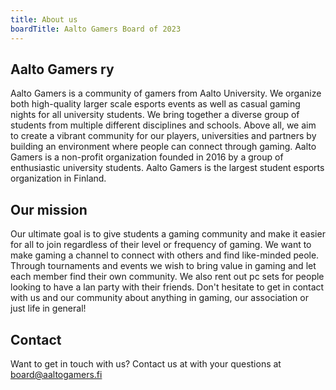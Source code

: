 ```yaml
---
title: About us
boardTitle: Aalto Gamers Board of 2023
---
```

## Aalto Gamers ry

Aalto Gamers is a community of gamers from Aalto University. We organize both high-quality larger scale esports events as well as casual gaming nights for all university students. We bring together a diverse group of students from multiple different disciplines and schools. Above all, we aim to create a vibrant community for our players, universities and partners by building an environment where people can connect through gaming. Aalto Gamers is a non-profit organization founded in 2016 by a group of enthusiastic university students. Aalto Gamers is the largest student esports organization in Finland.

## Our mission

Our ultimate goal is to give students a gaming community and make it easier for all to join regardless of their level or frequency of gaming. We want to make gaming a channel to connect with others and find like-minded peole. Through tournaments and events we wish to bring value in gaming and let each member find their own community. We also rent out pc sets for people looking to have a lan party with their friends. Don't hesitate to get in contact with us and our community about anything in gaming, our association or just life in general!

## Contact

Want to get in touch with us? Contact us at with your questions at &nbsp;&nbsp;  
[board@aaltogamers.fi](mailto:board@aaltogamers.fi)